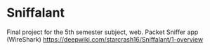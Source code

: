 # Sniffalant
Final project for the 5th semester subject, web.
Packet Sniffer app (WireShark)
https://deepwiki.com/starcrash16/Sniffalant/1-overview
